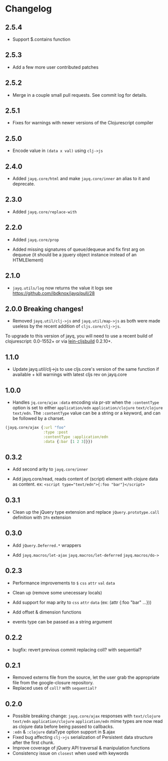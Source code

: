 # Changelog

## 2.5.4

* Support $.contains function

## 2.5.3

* Add a few more user contributed patches

## 2.5.2

* Merge in a couple small pull requests. See commit log for details.

## 2.5.1

* Fixes for warnings with newer versions of the Clojurescript compiler

## 2.5.0

* Encode value in  `(data x val)` using `clj->js`

## 2.4.0

* Added `jayq.core/html` and make `jayq.core/inner` an alias to it and
  deprecate.

## 2.3.0

* Added `jayq.core/replace-with`

## 2.2.0

* Added `jayq.core/prop`

* Added missing signatures of queue/dequeue and fix first arg on
  dequeue (it should be a jquery object instance instead of an HTMLElement)

## 2.1.0

* `jayq.utils/log` now returns the value it logs see https://github.com/ibdknox/jayq/pull/28

## 2.0.0 Breaking changes!

* Removed `jayq.util/clj->js` and `jayq.util/map->js` as both were
  made useless by the recent addition of `cljs.core/clj->js`.

To upgrade to this version of jayq, you will need to use a recent
build of clojurescript: 0.0-1552+ or via
[lein-cljsbuild](https://github.com/emezeske/lein-cljsbuild) 0.2.10+.

## 1.1.0

* Update jayq.util/clj->js to use cljs.core's version of
  the same function if available + kill warnings with latest cljs rev
  on jayq.core

## 1.0.0

* Handles `jq.core/ajax` `:data` encoding via pr-str when the
`:contentType` option is set to either `application/edn`
`application/clojure` `text/clojure` `text/edn`. The `:contentType`
value can be a string or a keyword, and can be followed by a charset.

```clojure
(jayq.core/ajax {:url "foo"
                 :type :post
                 :contentType :application/edn
                 :data {:bar [1 2 3]}})
```

## 0.3.2

* Add second arity to `jayq.core/inner`

* Add jayq.core/read, reads content of (script) element with clojure
  data as content.
  ex: ```<script type="text/edn">{:foo "bar"}</script>```

## 0.3.1

* Clean up the jQuery type extension and replace `jQuery.prototype.call`
  definition with `IFn` extension

## 0.3.0

* Add `jQuery.Deferred.*` wrappers

* Add `jayq.macros/let-ajax` `jayq.macros/let-deferred` `jayq.macros/do->`

## 0.2.3

* Performance improvements to `$` `css` `attr` `val` `data`

* Clean up (remove some unecessary locals)

* Add support for map arity to `css` `attr` `data` (ex: (attr {:foo "bar" ...}))

* Add offset & dimension functions

* events type can be passed as a string argument

## 0.2.2

* bugfix: revert previous commit replacing coll? with sequential?

## 0.2.1

* Removed externs file from the source, let the user grab the
  appropriate file from the google-closure repository.
* Replaced uses of `coll?` with `sequential?`

## 0.2.0

* Possible breaking change: `jayq.core/ajax` responses with `text/clojure`
  `text/edn` `application/clojure` `application/edn` mime types are
  now read as clojure data before being passed to callbacks.
* `:edn` & `:clojure` dataType option support in $.ajax
* Fixed bug affecting `clj->js` serialization of Persistent data
  structure after the first chunk.
* Improve coverage of jQuery API traversal & manipulation functions
* Consistency issue on `closest` when used with keywords
